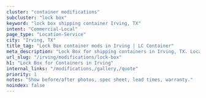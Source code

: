 ```yaml
---
cluster: "container modifications"
subcluster: "lock box"
keyword: "lock box shipping container Irving, TX"
intent: "Commercial-Local"
page_type: "Location-Service"
city: "Irving, TX"
title_tag: "Lock Box container mods in Irving | LC Container"
meta_description: "Lock Box for shipping containers in Irving, TX. Local fabrication & pro install. LC Container — Since 2003. Get a quote."
url_slug: "/irving/modifications/lock-box"
h1: "Lock Box for Containers in Irving"
internal_links: "/modifications,/gallery,/quote"
priority: 1
notes: "Show before/after photos, spec sheet, lead times, warranty."
noindex: false
---
```


<!-- TODO: Add unique city/inventory copy, images, and internal links here. -->
